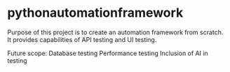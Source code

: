 # pythonautomationframework

Purpose of this project is to create an automation framework from scratch. It provides capabilities of API testing and UI testing. 

Future scope:
Database testing
Performance testing
Inclusion of AI in testing
